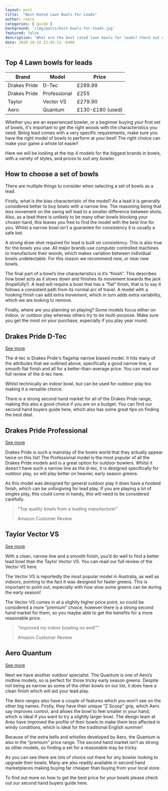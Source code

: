 ```yaml
---
layout: post
title:  "Best Rated Lawn Bowls For Leads"
author: reece
categories: [ guide ]
background: '/img/posts/best-bowls-for-leads.jpg'
featured: false
description: "What are the best rated lawn bowls for leads? Check out our top 4. Are yours on the list?"
date: 2020-10-22 23:45:13 -0400
---
```


## Top 4 Lawn bowls for leads

<div class="overview">
  
<table>
  <thead>
    <tr>
      <th>Brand</th>
      <th>Model</th>
      <th>Price</th>
    </tr>
  </thead>
  <tbody>
    <tr>
      <td>Drakes Pride</td>
      <td>D-Tec</td>
      <td>£289.99 </td>
    </tr>
    <tr>
      <td>Drakes Pride</td>
      <td>Professional</td>
      <td>£255</td>
    </tr>
    <tr>
      <td>Taylor</td>
      <td>Vector VS</td>
      <td>£279.90 </td>
    </tr>
    <tr>
      <td>Aero</td>
      <td>Quantum</td>
      <td>£130-£180 (used)</td>
    </tr>
  </tbody>
</table>

</div>


Whether you are an experienced bowler, or a beginner buying your first set of bowls, it's important to get the right woods with the characteristics you need. Being lead comes with a very specific requirements, make sure you have the right model of bowls to perform at your best! The right choice can make your game a whole lot easier!

Here we will be looking at the top 4 models for the biggest brands in bowls, with a variety of styles, and prices to suit any bowler.


## How to choose a set of bowls

There are multiple things to consider when selecting a set of bowls as a lead.

Firstly, what is the bias characteristic of the model? As a lead it is generally considered better to buy bowls with a narrow line. The reasoning being that less movement on the swing will lead to a smaller difference between shots. Also, as a lead there is unlikely to be many other bowls blocking your chosen hand, this leaves you free to find the model with the best line for you. Whilst a narrow bowl isn’t a guarantee for consistency it is usually a safe bet.

A strong draw shot required for lead is built on consistency. This is also true for the bowls you use. All major brands use computer controlled machines to manufacture their woods, which makes variation between individual bowls undetectable. For this reason we recommend new, or near new bowls.

The final part of a bowl’s line characteristics is it’s “finish”. This describes how bowl acts as it slows down and finishes its movement towards the jack (hopefully!). A lead will require a bowl that has a “flat” finish, that is to say it follows a consistent path from its normal arc of travel. A model with a hooking finish can add extra movement, which in turn adds extra variability, which we are looking to remove.

Finally, where are you planning on playing? Some models focus either on indoor, or outdoor play whereas others try to be multi-purpose. Make sure you get the most on your purchase, especially if you play year round.

## Drakes Pride D-Tec

<a href="https://www.amazon.co.uk/gp/product/B07VF5RJH8/ref=as_li_qf_asin_il_tl?ie=UTF8&tag=jackhighbow0a-21&creative=6738&linkCode=as2&creativeASIN=B07VF5RJH8&linkId=e5b90d4e6fd7c6bf5c239d43a275d8da" class="btn more"  target="_blank">See more</a>

The d-tec is Drakes Pride's flagship narrow biased model. It hits many of the attributes that we outlined above, specifically a good narrow line, a smooth flat finish and all for a better-than-average price. You can read our full review of the d-tec here.

Whilst technically an indoor bowl, but can be used for outdoor play too making it a versatile choice.

There is a strong second hand market for all of the Drakes Pride range, making this also a good choice if you are on a budget. You can find our second hand buyers guide here, which also has some great tips on finding the best deal.

## Drakes Pride Professional

<a href="https://www.amazon.co.uk/gp/product/B005MI2YE0/ref=as_li_qf_asin_il_tl?ie=UTF8&tag=jackhighbow0a-21&creative=6738&linkCode=as2&creativeASIN=B005MI2YE0&linkId=fb5c41c051c9e6b228526c411ebe6742" class="btn more"  target="_blank">See more</a>

Drakes Pride is such a mainstay of the bowls world that they actually appear twice on this list! The Professional model is the most popular of all the Drakes Pride models and is a great option for outdoor bowlers. Whilst it doesn't have such a narrow line as the d-tec, it is designed specifically for outdoor play, so will play better on heavier, early season greens.

As this model was designed for general outdoor play it does have a hooked finish, which can be unforgiving for lead play. If you are playing a lot of singles play, this could come in handy, this will need to be considered carefully.

> "Top quality bowls from a leading manufacturer"
>
> Amazon Customer Review

## Taylor Vector VS

<a href="https://www.amazon.co.uk/gp/product/B07YXT8JNG/ref=as_li_qf_asin_il_tl?ie=UTF8&tag=jackhighbow0a-21&creative=6738&linkCode=as2&creativeASIN=B07YXT8JNG&linkId=aaacdf1052d99758560d3703fcbf8cd4" class="btn more"  target="_blank">See more</a>

With a clean, narrow line and a smooth finish, you’d do well to find a better lead bowl than the Taylor Vector VS. You can read our full review of the Vector VS here.

The Vector VS is reportedly the most popular model in Australia, as well as indoors, pointing to the fact it was designed for faster greens. This is important to point out, especially with how slow some greens can be during the early season!

The Vector VS comes in at a slightly higher price point, so could be considered a more “premium” choice, however there is a strong second hand market for them, so you maybe able to get the benefits for a more reasonable price.

> "improved my indoor bowling no end!""
>
> Amazon Customer Review

## Aero Quantum

<a href="http://rover.ebay.com/rover/1/710-53481-19255-0/1?ff3=4&pub=5575495824&toolid=10001&campid=5338542401&customid=&mpre=https%3A%2F%2Fwww.ebay.co.uk%2Fsch%2F117104%2Fi.html%3F_sop%3D1%26_from%3DR40%26_nkw%3DAero%2BQuantum%2Blawn%2Bbowls" class="btn more"  target="_blank">See more</a>

Next we have another outdoor specialist. The Quantum is one of Aero’s midline models, so is perfect for those tricky early season greens. Despite not being as narrow as some of the other bowls on our list, it does have a clean finish which will aid your lead play.

The Aero ranges also have a couple of features which you won’t see on the other big names. Firstly, they have their unique “Z Scoop” grip, which Aero say improves control, and allows the bowl to feel smaller in your hand, which is ideal if you want to try a slightly larger bowl. The design team at Areo have improved the profile of their bowls to make them less affected in windy conditions, which is ideal for the traditional English summer!

Because of the extra bells and whistles developed by Aero, the Quantum is also in the “premium” price range. The second hand market isn’t as strong as other models, so finding a set for a reasonable may be tricky.

As you can see there are lots of choice out there for any bowler looking to upgrade their bowls. Many are also readily available in second hand marketplaces making buying far cheaper than buying from your local store.

To find out more on how to get the best price for your bowls please check out our second hand buyers guide here.
